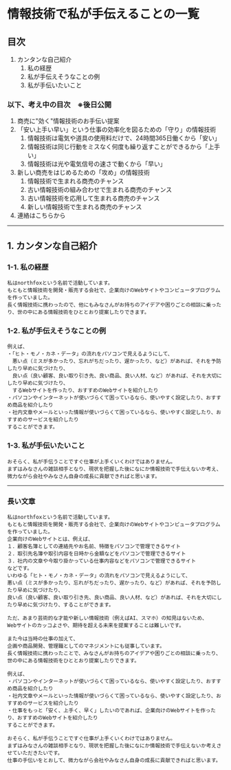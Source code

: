 情報技術で私が手伝えることの一覧
===

## 目次
1. カンタンな自己紹介
   1. 私の経歴
   1. 私が手伝えそうなことの例
   1. 私が手伝いたいこと

### 以下、考え中の目次　※後日公開
1. 商売に"効く"情報技術のお手伝い提案
1. 「安い上手い早い」という仕事の効率化を図るための「守り」の情報技術
   1. 情報技術は電気や道具の使用料だけで、24時間365日働くから「安い」
   1. 情報技術は同じ行動をミスなく何度も繰り返すことができるから「上手い」
   1. 情報技術は光や電気信号の速さで動くから「早い」
1. 新しい商売をはじめるための「攻め」の情報技術
   1. 情報技術で生まれる商売のチャンス
   1. 古い情報技術の組み合わせで生まれる商売のチャンス
   1. 古い情報技術を応用して生まれる商売のチャンス
   1. 新しい情報技術で生まれる商売のチャンス
1. 連絡はこちらから

---

## 1. カンタンな自己紹介
### 1-1. 私の経歴
```
私はnorthfoxという名前で活動しています。
もともと情報技術を開発・販売する会社で、企業向けのWebサイトやコンピュータプログラムを作っていました。
長く情報技術に携わったので、他にもみなさんがお持ちのアイデアや困りごとの相談に乗ったり、世の中にある情報技術をひととおり提案したりできます。
```

### 1-2. 私が手伝えそうなことの例
```
例えば、
・「ヒト・モノ・カネ・データ」の流れをパソコンで見えるようにして、
　悪い点（ミスが多かったり、忘れがちだったり、遅かったり、など）があれば、それを予防したり早めに気づけたり、
　良い点（良い顧客、良い取り引き先、良い商品、良い人材、など）があれば、それを大切にしたり早めに気づけたり、
　するWebサイトを作ったり、おすすめのWebサイトを紹介したり
・パソコンやインターネットが使いづらくて困っているなら、使いやすく設定したり、おすすめ商品を紹介したり
・社内文章やメールといった情報が使いづらくて困っているなら、使いやすく設定したり、おすすめのサービスを紹介したり
することができます。
```

### 1-3. 私が手伝いたいこと
```
おそらく、私が手伝うことですぐ仕事が上手くいくわけではありません。
まずはみなさんの雑談相手となり、現状を把握した後になにか情報技術で手伝えないか考え、
微力ながら会社やみなさん自身の成長に貢献できればと思います。
```

---

### 長い文章
```
私はnorthfoxという名前で活動しています。
もともと情報技術を開発・販売する会社で、企業向けのWebサイトやコンピュータプログラムを作っていました。
企業向けのWebサイトとは、例えば、
１．顧客名簿としての連絡先やお名前、特徴をパソコンで管理できるサイト
２．取引先名簿や取引内容を日時から金額などをパソコンで管理できるサイト
３．社内の文章や今取り掛かっている仕事内容などをパソコンで管理できるサイト
などです。
いわゆる「ヒト・モノ・カネ・データ」の流れをパソコンで見えるようにして、
悪い点（ミスが多かったり、忘れがちだったり、遅かったり、など）があれば、それを予防したり早めに気づけたり、
良い点（良い顧客、良い取り引き先、良い商品、良い人材、など）があれば、それを大切にしたり早めに気づけたり、することができます。

ただ、あまり芸術的な才能や新しい情報技術（例えばAI、スマホ）の知見はないため、
Webサイトのカッコよさや、期待を超える未来を提案することは難しいです。

また今は当時の仕事の加えて、
企画や商品開発、管理職としてのマネジメントにも従事しています。
長く情報技術に携わったことで、みなさんがお持ちのアイデアや困りごとの相談に乗ったり、世の中にある情報技術をひととおり提案したりできます。

例えば、
・パソコンやインターネットが使いづらくて困っているなら、使いやすく設定したり、おすすめ商品を紹介したり
・社内文章やメールといった情報が使いづらくて困っているなら、使いやすく設定したり、おすすめのサービスを紹介したり
・仕事をもっと「安く、上手く、早く」したいのであれば、企業向けのWebサイトを作ったり、おすすめのWebサイトを紹介したり
することができます。

おそらく、私が手伝うことですぐ仕事が上手くいくわけではありません。
まずはみなさんの雑談相手となり、現状を把握した後になにか情報技術で手伝えないか考えさせていただきたいです。
仕事の手伝いをとおして、微力ながら会社やみなさん自身の成長に貢献できればと思います。
```
